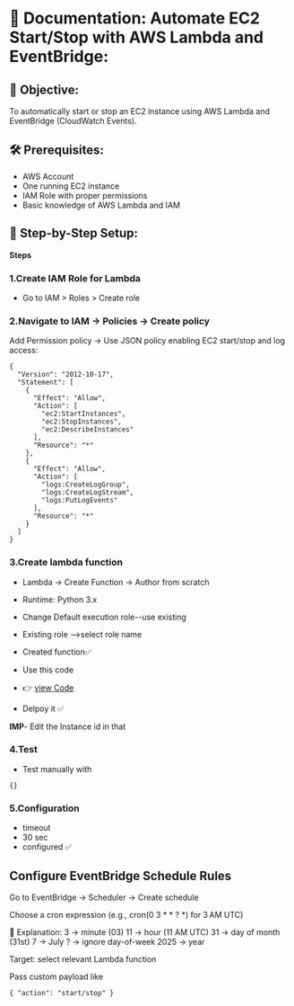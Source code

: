 # 📘 Documentation: Automate EC2 Start/Stop with AWS Lambda and EventBridge:

## 📌 Objective:
To automatically start or stop an EC2 instance using AWS Lambda and EventBridge (CloudWatch Events).

## 🛠️  Prerequisites:

- AWS Account
- One running EC2 instance
- IAM Role with proper permissions
- Basic knowledge of AWS Lambda and IAM

## 🧾 Step-by-Step Setup:

**Steps**

### 1.Create IAM Role for Lambda
-  Go to IAM > Roles > Create role

### 2.Navigate to IAM → Policies → Create policy
Add Permission policy →<policyname>
Use JSON policy enabling EC2 start/stop and log access:
```
{
  "Version": "2012-10-17",
  "Statement": [
    {
      "Effect": "Allow",
      "Action": [
        "ec2:StartInstances",
        "ec2:StopInstances",
        "ec2:DescribeInstances"
      ],
      "Resource": "*"
    },
    {
      "Effect": "Allow",
      "Action": [
        "logs:CreateLogGroup",
        "logs:CreateLogStream",
        "logs:PutLogEvents"
      ],
      "Resource": "*"
    }
  ]
}
```

### 3.Create lambda function

- Lambda → Create Function → Author from scratch
- Runtime: Python 3.x
- Change Default execution role--use existing
- Existing role -->select role name
- Created function✅

- Use this code

- 👉 [view Code](lambda_fuction.py)

- Delpoy it ✅ 

**IMP**- Edit the Instance id in that

### 4.Test

- Test manually with

```
{}

```
### 5.Configuration

- timeout
- 30 sec
- configured ✅

## Configure EventBridge Schedule Rules

Go to EventBridge → Scheduler → Create schedule

Choose a cron expression (e.g., cron(0 3 * * ? *) for 3 AM UTC)

📘 Explanation:
3 → minute (03)
11 → hour (11 AM UTC)
31 → day of month (31st)
7 → July
? → ignore day-of-week
2025 → year

Target: select relevant Lambda function

Pass custom payload like
```
{ "action": "start/stop" }
```


